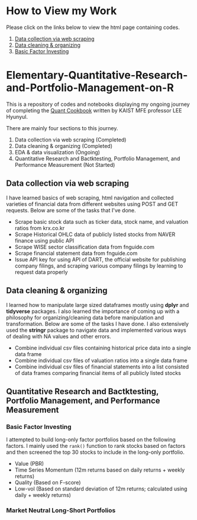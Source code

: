 # How to View my Work
Please click on the links below to view the html page containing codes.

1. [Data collection via web scraping
](https://htmlpreview.github.io/?https://github.com/JayQuant/Elementary-Quantitative-Research-and-Portfolio-Management-on-R/blob/main/Financia-Data-Scraping%2C-Collection%2C-and-Organization.html)
2. [Data cleaning & organizing](https://htmlpreview.github.io/?https://github.com/JayQuant/Elementary-Quantitative-Research-and-Portfolio-Management-on-R/blob/main/Cleaning-Data.html)
3. [Basic Factor Investing](https://htmlpreview.github.io/?https://github.com/JayQuant/Elementary-Quantitative-Research-and-Portfolio-Management-on-R/blob/main/Elementary-Factor-Investing.html)


# Elementary-Quantitative-Research-and-Portfolio-Management-on-R
This is a repository of codes and notebooks displaying my ongoing journey of completing the [Quant Cookbook](https://hyunyulhenry.github.io/quant_cookbook/) written by KAIST MFE professor LEE Hyunyul.

There are mainly four sections to this journey.

1. Data collection via web scraping (Completed)
2. Data cleaning & organizing (Completed)
3. EDA & data visualization (Ongoing)
4. Quantitative Research and Bactktesting, Portfolio Management, and Performance Measurement (Not Started)

## Data collection via web scraping
I have learned basics of web scraping, html navigation and collected varieties of financial data from different websites using POST and GET requests. Below are some of the tasks that I've done.

- Scrape basic stock data such as ticker data, stock name, and valuation ratios from krx.co.kr 
- Scrape Historical OHLC data of publicly listed stocks from NAVER finance using public API
- Scrape WISE sector classification data from fnguide.com
- Scrape financial statement data from fnguide.com
- Issue API key for using API of DART, the official website for publishing company filings, and scraping various company filings by learning to request data properly

## Data cleaning & organizing
I learned how to manipulate large sized dataframes mostly using **dplyr** and **tidyverse** packages. I also learned the importance of coming up with a philosophy for organizing/cleaning data before manipulation and transformation. Below are some of the tasks I have done. I also extensively used the **stringr** package to navigate data and implemented various ways of dealing with NA values and other errors.

- Combine individual csv files containing historical price data into a single data frame
- Combine individual csv files of valuation ratios into a single data frame
- Combine individual csv files of financial statements into a list consisted of data frames comparing financial items of all publicly listed stocks

## Quantitative Research and Bactktesting, Portfolio Management, and Performance Measurement

### Basic Factor Investing
I attempted to build long-only factor portfolios based on the following factors. I mainly used the `rank()` function to rank stocks based on factors and then screened the top 30 stocks to include in the long-only portfolio.

- Value (PBR)
- Time Series Momentum (12m returns based on daily returns + weekly returns)
- Quality (Based on F-score)
- Low-vol (Based on standard deviation of 12m returns; calculated using daily + weekly returns)

### Market Neutral Long-Short Portfolios
